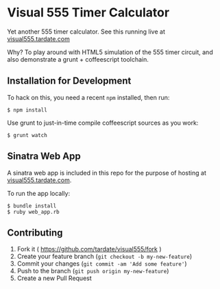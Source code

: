 # Visual 555 Timer Calculator

Yet another 555 timer calculator. See this running live at [visual555.tardate.com](http://visual555.tardate.com)

Why? To play around with HTML5 simulation of the 555 timer circuit, and also demonstrate a grunt + coffeescript toolchain.

## Installation for Development

To hack on this, you need a recent `npm` installed, then run:

    $ npm install

Use grunt to just-in-time compile coffeescript sources as you work:

    $ grunt watch


## Sinatra Web App

A sinatra web app is included in this repo for the purpose of hosting at [visual555.tardate.com](http://visual555.tardate.com).

To run the app locally:

    $ bundle install
    $ ruby web_app.rb


## Contributing

1. Fork it ( https://github.com/tardate/visual555/fork )
2. Create your feature branch (`git checkout -b my-new-feature`)
3. Commit your changes (`git commit -am 'Add some feature'`)
4. Push to the branch (`git push origin my-new-feature`)
5. Create a new Pull Request
